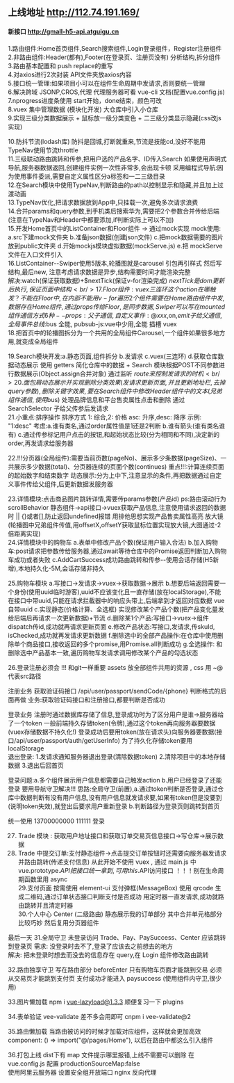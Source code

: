 ## 上线地址 http://112.74.191.169/ 
#### 新接口 http://gmall-h5-api.atguigu.cn 
1.路由组件:Home首页组件,Search搜索组件,Login登录组件，Register注册组件 <br/>
2.非路由组件:Header(都有),Footer(在登录页、注册页没有) 分析结构,拆分组件 <br/>
3.路由基本配置和 push replace的重写 <br/>
4.对axios进行2次封装 API文件夹放axios内容 <br/>
5.接口统一管理:如果项目小可以在组件生命周期中发请求,否则要统一管理 <br/>
6.解决跨域 JSONP,CROS,代理 代理服务器可看 vue-cli 文档(配置vue.config.js) <br/>
7.nprogress进度条使用 start开始，done结束，颜色可改 <br/>
8.vuex 集中管理数据 (模块化开发) 大仓库中引入小仓库 <br/>
9.实现三级分类数据展示 + 鼠标放一级分类变色 + 二三级分类显示隐藏(css改js实现) <br/>

10.防抖节流(lodash库) 防抖是回城,打断就重来,节流是技能cd,没好不能用 TypeNav使用节流throttle<br/>
11.三级联动路由跳转和传参,把用户选的产品名字、ID传入Search 
如果使用声明式导航,服务器数据返回,创建组件实例一次性非常多,会出现卡顿
采用编程式导航:因为使用事件委派,需要自定义属性区分a标签和一二三级目录 <br/>
12.在Search模块中使用TypeNav,判断路由的path以控制显示和隐藏,并且加上过渡动画 <br/>
13.TypeNav优化,把请求数据放到App中,只挂载一次,避免多次请求浪费 <br/>
14.合并params和query参数,到手机类后搜索华为,需要把2个参数合并传给后端(注意在TypeNav和Header中都要添加,if判断实际上可以不加) <br/>
15.开发Home首页中的ListContainer和Floor组件 -> 通过mock实现
mock使用:
a.src下建mock文件夹 
b.准备json数据(创建json文件) 
c.把mock数据需要的图片放到public文件夹
d.开始mockjs模块虚拟数据(mockServe.js)
e.把 mockServe 文件在入口文件引入 <br/>
16.ListContainer--Swiper使用5版本,轮播图就是carousel 引包再引样式 然后写结构,最后new,
注意考虑请求数据是异步,结构需要时间才能渲染完整      
解决:watch(保证获取数据)+$nextTick(保证v-for渲染完成) $nextTick是dom更新后执行,保证页面中结构<br/>
17.Floor组件:vuex三连环 这个 action 在哪触发？不能在 Floor 中,在内部不能用v-for遍历2个组件
需要在 Home 路由组件中发,数据存在Home组件,通过props传给Floor,是同步数据,Swiper可以写在mounted
组件通信方式6种-- props:父子通信, 自定义事件:@xxx,$on,$emit 子给父通信, 全局事件总线:$bus 全能,
pubsub-js:vue中少用,全能 插槽 vuex  <br/>
18.把首页中的轮播图拆分为一个共用的全局组件Carousel,一个组件如果很多地方用,就变成全局组件 <br/>

19.Search模块开发:a.静态页面,组件拆分 b.发请求 c.vuex(三连环) d.获取仓库数据动态展示 
使用 getters 简化仓库中的数据  + Search 模块根据POST不同参数进行数据展示(Object.assign合并对象)
通过监听 $route 来控制发请求的时机 <br/>
20.面包屑动态展示并实现删除分类效果(发请求更新页面,并且更新地址栏,去掉query参数),
删除关键字效果,要在Search组件中修改Header组件中的文本(兄弟组件通信,使用$bus)
处理品牌信息和平台售卖属性点击和删除 通过 SearchSelector 子给父传参后发请求<br/>
21.小重点:排序操作 排序方式 1: 综合,2: 价格 asc: 升序,desc: 降序  示例: "1:desc"
考虑:a.谁有类名,通过order属性值是1还是2判断 b.谁有箭头(谁有类名谁有) 
c.通过传参标记用户点击的按钮,和起始状态比较(分为相同和不同),决定新的order,再发请求给服务器

22.!!!分页器(全局组件):需要当前页数(pageNo)、展示多少条数据(pageSize)、一共展示多少数据(total)、分页器连续的页面个数(continues) 重点!!!:计算连续页面的起始数字和结束数字 
动态展示:分为上中下,注意显示的条件,再把数据通过自定义事件传给父组件,后更新数据发服务器 <br/>

23.详情模块:点击商品图片跳转详情,需要传params参数(产品id) ps:路由滚动行为scrollBehavior
静态组件->api接口->vuex获取产品信息,注意使用请求返回的数据时 || {}或者[],防止返回undefined报错
用排他思想实现产品售卖属性高亮 
放大镜(轮播图中兄弟组件传值,用offsetX,offsetY获取鼠标位置实现放大镜,大图通过-2倍距离实现) <br/>
24.详情模块中的购物车
a.表单中修改产品个数(保证用户输入合法)
b.加入购物车:post请求把参数传给服务器,通过await等待仓库中的Promise返回判断加入购物车成功或者失败
c.AddCartSuccess成功路由跳转和传参--使用会话存储(H5新增),本地持久化-5M,会话存储非持久 <br/>

25.购物车模块 
a.写接口->发请求->vuex->获取数据->展示 
b.想要后端返回需要一个身份(使用uuid临时游客),uuid不应该变化且一直存储(放在localStorage),不能在接口中带uuid,只能在请求拦截器中的响应头带上,后端拿到才返回对应数据  vue自带uuid
c.实现静态(价格计算、全选框) 实现修改某个产品个数(把产品变化量发给后端后再请求一次更新数据)+节流
d.删除某1个产品:写接口->vuex->组件dispatch传id,成功就再请求更新页面 
e.修改产品状态:写接口,发请求,传skuId, isChecked,成功就再发请求更新数据 
f.删除选中的全部产品操作:在仓库中使用删除单个商品接口,接收返回的多个promise,用Promise.all判断成功
g.全选操作: 和删除选中产品基本一致,遍历购物车发请求调用修改某个产品的勾选状态 <br/>

26.登录注册必须会 !!! 和git一样重要
assets 放全部组件共用的资源 , css 用 ~@ 代表src路径

注册业务
获取验证码接口 /api/user/passport/sendCode/{phone} 
判断格式的后面再做 业务:获取验证码接口和注册接口,都要判断是否成功

登录业务
注册时通过数据库存储了信息,登录成功时为了区分用户是谁->服务器给了一个token
一般前端持久存储token(令牌),通过这个token再向服务器要数据(vuex存储数据不持久化!)
登录成功后要用token(放在请求头)向服务器要数据(接口/api/user/passport/auth/getUserInfo)
为了持久化存储token要用localStorage  
退出登录: 1.发请求通知服务器退出登录(清除数据token) 2.清除项目中的本地存储数据 3.退出后回首页

登录问题:a.多个组件展示用户信息都需要自己触发action b.用户已经登录了还能登录 要用导航守卫解决!!!
思路:全局守卫(前置),a.通过token判断是否登录,通过仓库中数据判断有没有用户信息,没有用户信息就发请求要,如果有token但是没要到(说明token失效),就登出后要求用户重新登录 b.判断路径为登录页则跳转到首页

统一使用 13700000000 111111 登录  <br/>

27. Trade 模块 : 获取用户地址接口和获取订单交易页信息接口->写仓库->展示数据 <br/>
28. Trade 中提交订单:支付静态组件->点击提交订单按钮时还需要向服务器发请求并路由跳转(传递支付信息) 从此开始不使用 vuex , 通过 main.js 中 vue.prototype.$API 把接口统一拿到,可用this.$API访问接口
！！！别在生命周期函数里用 async  <br/>
29.支付页面 按需使用 element-ui 支付弹框(MessageBox) 使用 qrcode 生成二维码,通过订单状态接口判断支付是否成功 用定时器一直发请求,成功就路由跳转并且清定时器 <br/>
30.个人中心 Center (二级路由)  静态展示我的订单部分 其中合并单元格部分比较巧妙 然后复用分页器组件 <br/>

最后一天 
31.全局守卫 
未登录访问 Trade、Pay、PaySuccess、Center 应该跳转到登录页 
需求: 没登录时去不了,登录了应该去之前想去的地方  
解决: 把未登录时想去而没去的信息存在 query,在 Login 组件修改路由跳转 <br/>

32.路由独享守卫 写在路由部分 beforeEnter
只有购物车页面才能跳到交易 
必须从交易页才能跳到支付页
支付成功才能进入 paysuccess (使用组件内守卫,很少用) <br/>
 
33.图片懒加载  npm i vue-lazyload@1.3.3  顺便复习一下 plugins <br/>

34.表单验证 vee-validate 差不多会用即可 cnpm i vee-validate@2 <br/>

35.路由懒加载 当路由被访问的时候才加载对应组件，这样就会更加高效 
component: () => import("@/pages/Home"),  以后在路由中都这么引入组件
<br/>

36.打包上线 dist下有 map 文件提示哪里报错,上线不需要可以删除
在 vue.config.js 配置 productionSourceMap:false  
使用阿里云服务器 设置安全组开放端口  nginx 反向代理 




